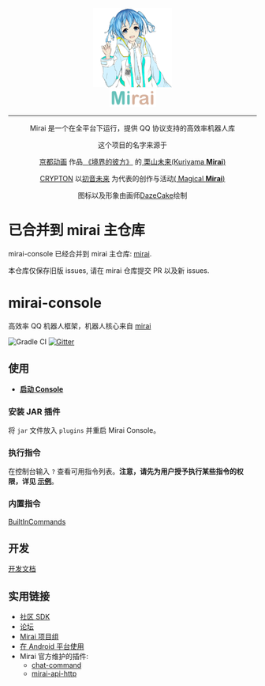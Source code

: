 <div align="center">
   <img width="160" src="https://github.com/mamoe/mirai/blob/dev/docs/mirai.png" alt="logo"></br>


   <img width="95" src="https://github.com/mamoe/mirai/blob/dev/docs/mirai.svg" alt="title">

----
Mirai 是一个在全平台下运行，提供 QQ 协议支持的高效率机器人库

这个项目的名字来源于
<p><a href = "http://www.kyotoanimation.co.jp/">京都动画</a>
作品<a href = "https://zh.moegirl.org/zh-hans/%E5%A2%83%E7%95%8C%E7%9A%84%E5%BD%BC%E6%96%B9">
《境界的彼方》</a>
的<a href = "https://zh.moegirl.org/zh-hans/%E6%A0%97%E5%B1%B1%E6%9C%AA%E6%9D%A5">
栗山未来(Kuriyama <b>Mirai</b>)</a></p>
<p><a href = "https://www.crypton.co.jp/">CRYPTON</a>
以<a href = "https://www.crypton.co.jp/miku_eng">初音未来</a>
为代表的创作与活动<a href = "https://magicalmirai.com/2019/index_en.html">(
Magical <b>Mirai</b>)</a></p>
图标以及形象由画师<a href = "">DazeCake</a>绘制
</div>

# 已合并到 mirai 主仓库

mirai-console 已经合并到 mirai 主仓库: [mirai](https://github.com/mamoe/mirai).

本仓库仅保存旧版 issues, 请在 mirai 仓库提交 PR 以及新 issues.

# mirai-console

高效率 QQ 机器人框架，机器人核心来自 [mirai](https://github.com/mamoe/mirai)

![Gradle CI](https://github.com/mamoe/mirai-console/workflows/Gradle%20CI/badge.svg?branch=master)
[![Gitter](https://badges.gitter.im/mamoe/mirai.svg)](https://gitter.im/mamoe/mirai?utm_source=badge&utm_medium=badge&utm_campaign=pr-badge)

## 使用

- **[启动 Console](docs/Run.md)**

### 安装 JAR 插件

将 `jar` 文件放入 `plugins` 并重启 Mirai Console。

### 执行指令

在控制台输入 `?` 查看可用指令列表。**注意，请先为用户授予执行某些指令的权限，详见 [示例](docs/BuiltInCommands.md#授予一个用户执行所有指令的权限)**。

### 内置指令

[BuiltInCommands](docs/BuiltInCommands.md#mirai-console---builtin-commands)

## 开发

[开发文档](docs/README.md#mirai-console)

## 实用链接

- [社区 SDK](https://github.com/mamoe/mirai#%E4%BD%BF%E7%94%A8-mirai-console-%E6%9C%8D%E5%8A%A1%E7%AB%AF%E4%B8%BA-mirai-console-%E5%BC%80%E5%8F%91%E6%8F%92%E4%BB%B6)
- [论坛](https://mirai.mamoe.net)
- [Mirai 项目组](https://github.com/project-mirai)
- [在 Android 平台使用](https://github.com/mzdluo123/MiraiAndroid)
- Mirai 官方维护的插件:
    - [chat-command](https://github.com/project-mirai/chat-command)
    - [mirai-api-http](https://github.com/project-mirai/mirai-api-http)
